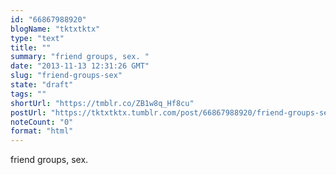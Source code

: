 ```yaml
---
id: "66867988920"
blogName: "tktxtktx"
type: "text"
title: ""
summary: "friend groups, sex. "
date: "2013-11-13 12:31:26 GMT"
slug: "friend-groups-sex"
state: "draft"
tags: ""
shortUrl: "https://tmblr.co/ZB1w8q_Hf8cu"
postUrl: "https://tktxtktx.tumblr.com/post/66867988920/friend-groups-sex"
noteCount: "0"
format: "html"
---
```


friend groups, sex.